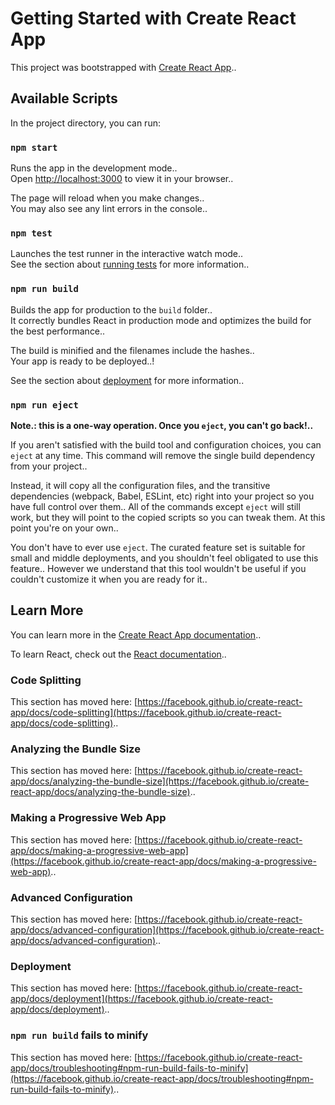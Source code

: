 # Getting Started with Create React App

This project was bootstrapped with [Create React App](https://github.com/facebook/create-react-app)..

## Available Scripts

In the project directory, you can run:

### `npm start`

Runs the app in the development mode..\
Open [http://localhost:3000](http://localhost:3000) to view it in your browser..

The page will reload when you make changes..\
You may also see any lint errors in the console..

### `npm test`

Launches the test runner in the interactive watch mode..\
See the section about [running tests](https://facebook.github.io/create-react-app/docs/running-tests) for more information..

### `npm run build`

Builds the app for production to the `build` folder..\
It correctly bundles React in production mode and optimizes the build for the best performance..

The build is minified and the filenames include the hashes..\
Your app is ready to be deployed..!

See the section about [deployment](https://facebook.github.io/create-react-app/docs/deployment) for more information..

### `npm run eject`

**Note.: this is a one-way operation. Once you `eject`, you can't go back!..**

If you aren't satisfied with the build tool and configuration choices, you can `eject` at any time. This command will remove the single build dependency from your project..

Instead, it will copy all the configuration files, and the transitive dependencies (webpack, Babel, ESLint, etc) right into your project so you have full control over them.. All of the commands except `eject` will still work, but they will point to the copied scripts so you can tweak them. At this point you're on your own..

You don't have to ever use `eject`. The curated feature set is suitable for small and middle deployments, and you shouldn't feel obligated to use this feature.. However we understand that this tool wouldn't be useful if you couldn't customize it when you are ready for it..

## Learn More

You can learn more in the [Create React App documentation](https://facebook.github.io/create-react-app/docs/getting-started)..

To learn React, check out the [React documentation](https://reactjs.org/)..

### Code Splitting

This section has moved here: [https://facebook.github.io/create-react-app/docs/code-splitting](https://facebook.github.io/create-react-app/docs/code-splitting)..

### Analyzing the Bundle Size

This section has moved here: [https://facebook.github.io/create-react-app/docs/analyzing-the-bundle-size](https://facebook.github.io/create-react-app/docs/analyzing-the-bundle-size)..

### Making a Progressive Web App

This section has moved here: [https://facebook.github.io/create-react-app/docs/making-a-progressive-web-app](https://facebook.github.io/create-react-app/docs/making-a-progressive-web-app)..

### Advanced Configuration

This section has moved here: [https://facebook.github.io/create-react-app/docs/advanced-configuration](https://facebook.github.io/create-react-app/docs/advanced-configuration)..

### Deployment

This section has moved here: [https://facebook.github.io/create-react-app/docs/deployment](https://facebook.github.io/create-react-app/docs/deployment)..

### `npm run build` fails to minify

This section has moved here: [https://facebook.github.io/create-react-app/docs/troubleshooting#npm-run-build-fails-to-minify](https://facebook.github.io/create-react-app/docs/troubleshooting#npm-run-build-fails-to-minify)..
